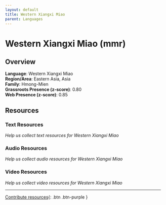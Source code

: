 ```yaml
---
layout: default
title: Western Xiangxi Miao
parent: Languages
---
```


# Western Xiangxi Miao (mmr)

## Overview

**Language**: Western Xiangxi Miao  
**Region/Area**: Eastern Asia, Asia  
**Family**: Hmong-Mien  
**Grassroots Presence (z-score)**: 0.80  
**Web Presence (z-score)**: 0.85  

## Resources

### Text Resources
*Help us collect text resources for Western Xiangxi Miao*

### Audio Resources
*Help us collect audio resources for Western Xiangxi Miao*

### Video Resources
*Help us collect video resources for Western Xiangxi Miao*

---

[Contribute resources](https://forms.office.com/e/1SfLJx3u1r){: .btn .btn-purple }
